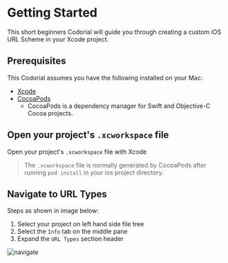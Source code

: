 # Getting Started

This short beginners Codorial will guide you through creating a custom iOS URL Scheme in your Xcode project.

## Prerequisites

This Codorial assumes you have the following installed on your Mac:

 - [Xcode](https://developer.apple.com/xcode/)
 - [CocoaPods](https://cocoapods.org/)
    - CocoaPods is a dependency manager for Swift and Objective-C Cocoa projects.


## Open your project's `.xcworkspace` file

Open your project's `.xcworkspace` file with Xcode

> The `.xcworkspace` file is normally generated by CocoaPods after running `pod install` in your ios project directory.

## Navigate to URL Types

Steps as shown in image below:

   1. Select your project on left hand side file tree
   2. Select the `Info` tab on the middle pane
   3. Expand the `URL Types` section header
   
   ![navigate](https://raw.githubusercontent.com/invertase/tutorials/master/codorials/ios-xcode-custom-url-scheme/assets/navigate-to-url-types.png)